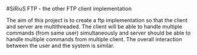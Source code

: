 #SiRiuS FTP - the other FTP client implementation

The aim of this project is to create a ftp implementation so that the client and server are multithreaded. The client will be able to handle multiple commands (from same user) simultaneously and server should be able to handle multiple commands from multiple client. The overall interaction between the user and the system is similar.
